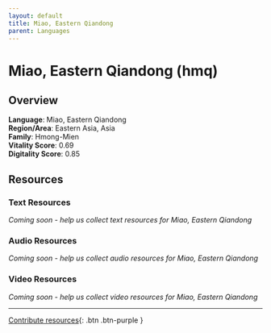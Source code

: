 ```yaml
---
layout: default
title: Miao, Eastern Qiandong
parent: Languages
---
```


# Miao, Eastern Qiandong (hmq)

## Overview

**Language**: Miao, Eastern Qiandong  
**Region/Area**: Eastern Asia, Asia  
**Family**: Hmong-Mien  
**Vitality Score**: 0.69  
**Digitality Score**: 0.85  

## Resources

### Text Resources
*Coming soon - help us collect text resources for Miao, Eastern Qiandong*

### Audio Resources
*Coming soon - help us collect audio resources for Miao, Eastern Qiandong*

### Video Resources
*Coming soon - help us collect video resources for Miao, Eastern Qiandong*

---

[Contribute resources](https://fairtrain.github.io/){: .btn .btn-purple }
